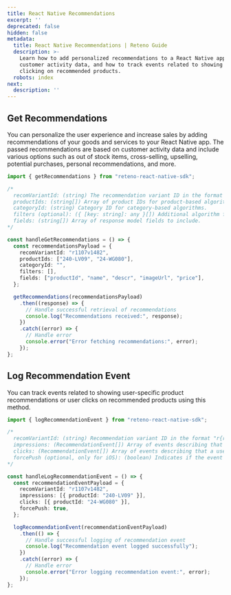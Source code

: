 ```yaml
---
title: React Native Recommendations
excerpt: ''
deprecated: false
hidden: false
metadata:
  title: React Native Recommendations | Reteno Guide
  description: >-
    Learn how to add personalized recommendations to a React Native app based on
    customer activity data, and how to track events related to showing and
    clicking on recommended products.
  robots: index
next:
  description: ''
---
```

## Get Recommendations

You can personalize the user experience and increase sales by adding recommendations of your goods and services to your React Native app. The passed recommendations are based on customer activity data and include various options such as out of stock items, cross-selling, upselling, potential purchases, personal recommendations, and more.

```typescript
import { getRecommendations } from "reteno-react-native-sdk";

/*
  recomVariantId: (string) The recommendation variant ID in the format "r{recomId}v{variantId}".
  productIds: (string[]) Array of product IDs for product-based algorithms.
  categoryId: (string) Category ID for category-based algorithms.
  filters (optional): ({ [key: string]: any }[]) Additional algorithm filters.
  fields: (string[]) Array of response model fields to include.
*/

const handleGetRecommendations = () => {
  const recommendationsPayload = {
    recomVariantId: "r1107v1482",
    productIds: ["240-LV09", "24-WG080"],
    categoryId: "",
    filters: [],
    fields: ["productId", "name", "descr", "imageUrl", "price"],
  };

  getRecommendations(recommendationsPayload)
    .then((response) => {
      // Handle successful retrieval of recommendations
      console.log("Recommendations received:", response);
    })
    .catch((error) => {
      // Handle error
      console.error("Error fetching recommendations:", error);
    });
};
```

## Log Recommendation Event

You can track events related to showing user-specific product recommendations or user clicks on recommended products using this method.

```typescript
import { logRecommendationEvent } from "reteno-react-native-sdk";

/*
  recomVariantId: (string) Recommendation variant ID in the format "r{recomId}v{variantId}".
  impressions: (RecommendationEvent[]) Array of events describing that a specific product recommendation was shown to a user.
  clicks: (RecommendationEvent[]) Array of events describing that a user clicked a specific product recommendation.
  forcePush (optional, only for iOS): (boolean) Indicates if the event should be sent immediately or in the next scheduled batch.
*/

const handleLogRecommendationEvent = () => {
  const recommendationEventPayload = {
    recomVariantId: "r1107v1482",
    impressions: [{ productId: "240-LV09" }],
    clicks: [{ productId: "24-WG080" }],
    forcePush: true,
  };

  logRecommendationEvent(recommendationEventPayload)
    .then(() => {
      // Handle successful logging of recommendation event
      console.log("Recommendation event logged successfully");
    })
    .catch((error) => {
      // Handle error
      console.error("Error logging recommendation event:", error);
    });
};
```